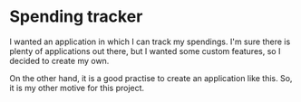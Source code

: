 # Spending tracker

I wanted an application in which I can track my spendings. 
I'm sure there is plenty of applications out there, but I wanted some custom features, so I decided to create my own.

On the other hand, it is a good practise to create an application like this.
So, it is my other motive for this project.